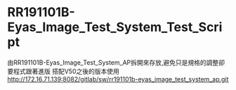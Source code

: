 # RR191101B-Eyas_Image_Test_System_Test_Script
由RR191101B-Eyas_Image_Test_System_AP拆開來存放,避免只是規格的調整卻要程式跟著進版
搭配V50之後的版本使用 
http://172.16.71.139:8082/gitlab/sw/rr191101b-eyas_image_test_system_ap.git

